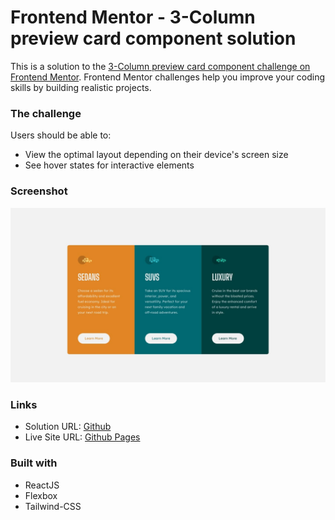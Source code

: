 # Frontend Mentor - 3-Column preview card component solution

This is a solution to the [3-Column preview card component challenge on Frontend Mentor](https://www.frontendmentor.io/challenges/3column-preview-card-component-pH92eAR2-). Frontend Mentor challenges help you improve your coding skills by building realistic projects.

### The challenge

Users should be able to:

- View the optimal layout depending on their device's screen size
- See hover states for interactive elements

### Screenshot

![](./public/desktop-design.jpg)

### Links

- Solution URL: [Github](https://github.com/xiibrightside/Product-preview-card-component)
- Live Site URL: [Github Pages](https://xiibrightside.github.io/Product-preview-card-component/)

### Built with

- ReactJS
- Flexbox
- Tailwind-CSS
